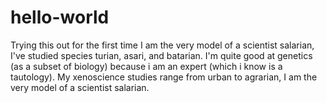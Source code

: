 # hello-world
Trying this out for the first time
I am the very model of a scientist salarian, I've studied species turian, asari, and batarian.
I'm quite good at genetics (as a subset of biology) because i am an expert (which i know is a tautology). 
My xenoscience studies range from urban to agrarian, I am the very model of a scientist salarian. 
